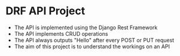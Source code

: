 # DRF API Project
- The API is implemented using the Django Rest Framework
- The API implements CRUD operations
- The API always outputs "Hello" after every POST or PUT request
- The aim of this project is to understand the workings on an API
